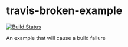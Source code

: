 # travis-broken-example

[![Build Status](https://travis-ci.org/xeno14/travis-broken-example.svg?branch=master)](https://travis-ci.org/xeno14/travis-broken-example)

An example that will cause a build failure
